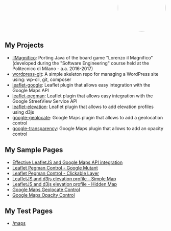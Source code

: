 <p align="right" style="margin-top: -70px; text-align: right;">
  <a href="https://github.com/Raruto">
    <img style="border-radius:50%;" src="https://avatars.githubusercontent.com/u/9614886?s=400" height="150" />
  </a>
</p>
<p align="center" style="display:none;">
  <a href="https://raruto.github.io/">View at raruto.github.io</a>
 </p>

## My Projects
- [IlMagnifico](https://raruto.github.io/IlMagnifico): Porting Java of the board game "Lorenzo il Magnifico" (developed during the "Software Engineering" course held at the Politecnico di Milano - a.a. 2016-2017)
- [wordpress-git](https://raruto.github.io/wordpress-git): A simple skeleton repo for managing a WordPress site using: wp-cli, git, composer
- [leaflet-google](https://raruto.github.io/leaflet-google): Leaflet plugin that allows easy integration with the Google Maps API
- [leaflet-pegman](https://raruto.github.io/leaflet-pegman): Leaflet plugin that allows easy integration with the Google StreetView Service API
- [leaflet-elevation](https://raruto.github.io/leaflet-elevation): Leaflet plugin that allows to add elevation profiles using d3js
- [google-geolocate](https://raruto.github.io/google-geolocate): Google Maps plugin that allows to add a geolocation control
- [google-transparency](https://raruto.github.io/google-transparency): Google Maps plugin that allows to add an opacity control

## My Sample Pages
- [Effective LeafletJS and Google Maps API integration](/examples/leaflet-google/leaflet-google.html)
- [Leaflet Pegman Control - Google Mutant](/examples/leaflet-pegman/leaflet-pegman.html)
- [Leaflet Pegman Control - Clickable Layer](/examples/leaflet-pegman/leaflet-pegman-clickableStreetViewLayer.html)
- [LeafletJS and d3js elevation profile - Simple Map](/examples/leaflet-elevation/leaflet-elevation.html)
- [LeafletJS and d3js elevation profile - Hidden Map](/examples/leaflet-elevation/leaflet-elevation_hidden-map.html)
- [Google Maps Geolocate Control](/examples/google-geolocate/google-geolocate.html)
- [Google Maps Opacity Control](/examples/google-transparency/google-transparency.html)

## My Test Pages
- [/maps](/maps)

